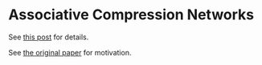 # Associative Compression Networks

See [this post](http://jalexvig.github.io/blog/associative-compression-networks/) for  details.

See [the original paper](https://arxiv.org/pdf/1804.02476v2.pdf) for motivation.
